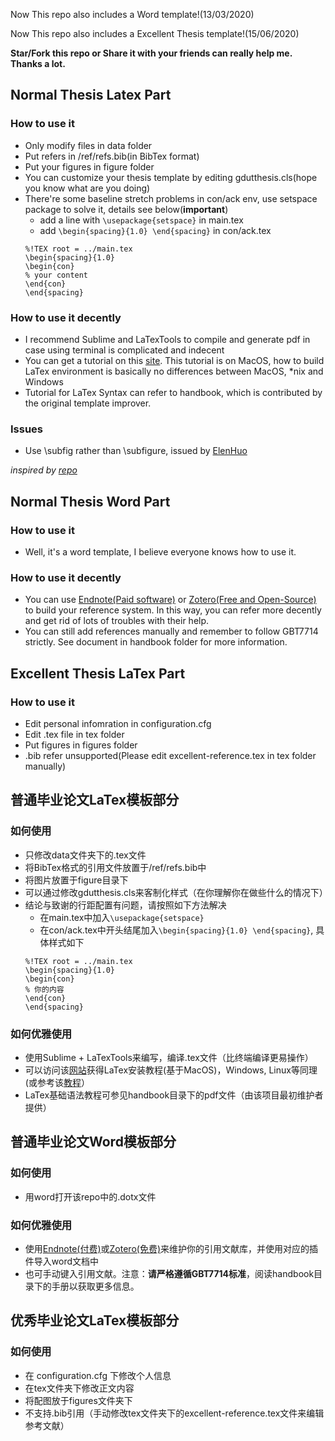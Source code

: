 Now This repo also includes a Word template!(13/03/2020)

Now This repo also includes a Excellent Thesis template!(15/06/2020)

**Star/Fork this repo or Share it with your friends can really help me. Thanks a lot.**

## Normal Thesis Latex Part
### How to use it 

- Only modify files in data folder 
- Put refers in /ref/refs.bib(in BibTex format) 
- Put your figures in figure folder 
- You can customize your thesis template by editing gdutthesis.cls(hope you know what are you doing) 
- There're some baseline stretch problems in con/ack env, use setspace package to solve it, details see below(**important**)
  - add a line with `\usepackage{setspace}` in main.tex
  - add `\begin{spacing}{1.0} \end{spacing}` in con/ack.tex
  ```
  %!TEX root = ../main.tex
  \begin{spacing}{1.0}
  \begin{con}
  % your content
  \end{con}
  \end{spacing}
  ```

### How to use it decently

- I recommend Sublime and LaTexTools to compile and generate pdf in case using terminal is complicated and indecent
- You can get a tutorial on this [site](https://mp.weixin.qq.com/s/E9l9akguR1bOhd-Q4wruCg). This tutorial is on MacOS, how to build LaTex environment is basically no differences between MacOS, *nix and Windows 
- Tutorial for LaTex Syntax can refer to handbook, which is contributed by the original template improver.


### Issues
- Use \subfig rather than \subfigure, issued by [ElenHuo](https://github.com/ElenHuo)


*inspired by [repo](https://github.com/Daniel612/gdutthesis)*

## Normal Thesis Word Part
### How to use it

- Well, it's a word template, I believe everyone knows how to use it.


### How to use it decently
- You can use [Endnote(Paid software)](https://endnote.com/) or [Zotero(Free and Open-Source)](https://www.zotero.org/) to build your reference system. In this way, you can refer more decently and get rid of lots of troubles with their help.
- You can still add references manually and remember to follow GBT7714 strictly. See document in handbook folder for more information.


## Excellent Thesis LaTex Part
### How to use it

- Edit personal infomration in configuration.cfg
- Edit .tex file in tex folder
- Put figures in figures folder
- .bib refer unsupported(Please edit excellent-reference.tex in tex folder manually)

## 普通毕业论文LaTex模板部分
### 如何使用
- 只修改data文件夹下的.tex文件
- 将BibTex格式的引用文件放置于/ref/refs.bib中
- 将图片放置于figure目录下
- 可以通过修改gdutthesis.cls来客制化样式（在你理解你在做些什么的情况下）
- 结论与致谢的行距配置有问题，请按照如下方法解决
  - 在main.tex中加入`\usepackage{setspace}`
  - 在con/ack.tex中开头结尾加入`\begin{spacing}{1.0} \end{spacing}`, 具体样式如下
  ```
  %!TEX root = ../main.tex
  \begin{spacing}{1.0}
  \begin{con}
  % 你的内容
  \end{con}
  \end{spacing}
  ```

### 如何优雅使用
- 使用Sublime + LaTexTools来编写，编译.tex文件（比终端编译更易操作）
- 可以访问该[网站](https://mp.weixin.qq.com/s/E9l9akguR1bOhd-Q4wruCg)获得LaTex安装教程(基于MacOS)，Windows, Linux等同理(或参考该[教程](https://mp.weixin.qq.com/s/E9l9akguR1bOhd-Q4wruCg)）
- LaTex基础语法教程可参见handbook目录下的pdf文件（由该项目最初维护者提供）

## 普通毕业论文Word模板部分
### 如何使用
- 用word打开该repo中的.dotx文件

### 如何优雅使用
- 使用[Endnote(付费)](https://endnote.com/)或[Zotero(免费)](https://www.zotero.org/)来维护你的引用文献库，并使用对应的插件导入word文档中
- 也可手动键入引用文献。注意：**请严格遵循GBT7714标准**，阅读handbook目录下的手册以获取更多信息。

## 优秀毕业论文LaTex模板部分
### 如何使用
- 在 configuration.cfg 下修改个人信息
- 在tex文件夹下修改正文内容
- 将配图放于figures文件夹下
- 不支持.bib引用（手动修改tex文件夹下的excellent-reference.tex文件来编辑参考文献）

